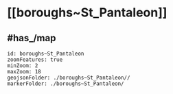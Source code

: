 # [[boroughs~St_Pantaleon]] 


## #has_/map  



```leaflet
id: boroughs~St_Pantaleon
zoomFeatures: true 
minZoom: 2 
maxZoom: 18
geojsonFolder: ./boroughs~St_Pantaleon//
markerFolder: ./boroughs~St_Pantaleon/
```

